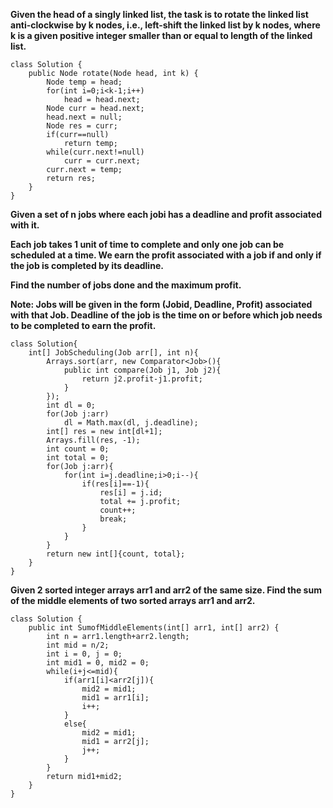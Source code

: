 **Given the head of a singly linked list, the task is to rotate the linked list anti-clockwise by k nodes, i.e., left-shift the linked list by k nodes, where k is a given positive integer smaller than or equal to length of the linked list.**
```
class Solution {
    public Node rotate(Node head, int k) {
        Node temp = head;
        for(int i=0;i<k-1;i++)
            head = head.next;
        Node curr = head.next;
        head.next = null;
        Node res = curr;
        if(curr==null)
            return temp;
        while(curr.next!=null)
            curr = curr.next;
        curr.next = temp;
        return res;
    }
}
```
**Given a set of n jobs where each jobi has a deadline and profit associated with it.**

**Each job takes 1 unit of time to complete and only one job can be scheduled at a time. We earn the profit associated with a job if and only if the job is completed by its deadline.**

**Find the number of jobs done and the maximum profit.**

**Note: Jobs will be given in the form (Jobid, Deadline, Profit) associated with that Job. Deadline of the job is the time on or before which job needs to be completed to earn the profit.**
```
class Solution{
    int[] JobScheduling(Job arr[], int n){
        Arrays.sort(arr, new Comparator<Job>(){
            public int compare(Job j1, Job j2){
                return j2.profit-j1.profit;
            }
        });
        int dl = 0;
        for(Job j:arr)
            dl = Math.max(dl, j.deadline);
        int[] res = new int[dl+1];
        Arrays.fill(res, -1);
        int count = 0;
        int total = 0;
        for(Job j:arr){
            for(int i=j.deadline;i>0;i--){
                if(res[i]==-1){
                    res[i] = j.id;
                    total += j.profit;
                    count++;
                    break;
                }
            }
        }
        return new int[]{count, total};
    }
}
```
**Given 2 sorted integer arrays arr1 and arr2 of the same size. Find the sum of the middle elements of two sorted arrays arr1 and arr2.**
```
class Solution {
    public int SumofMiddleElements(int[] arr1, int[] arr2) {
        int n = arr1.length+arr2.length;
        int mid = n/2;
        int i = 0, j = 0;
        int mid1 = 0, mid2 = 0;
        while(i+j<=mid){
            if(arr1[i]<arr2[j]){
                mid2 = mid1;
                mid1 = arr1[i];
                i++;
            }
            else{
                mid2 = mid1;
                mid1 = arr2[j];
                j++;
            }
        }
        return mid1+mid2;
    }
}
```
